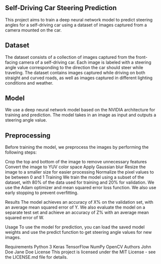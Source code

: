 ## Self-Driving Car Steering Prediction
This project aims to train a deep neural network model to predict steering angles for a self-driving car using a dataset of images captured from a camera mounted on the car.

## Dataset
The dataset consists of a collection of images captured from the front-facing camera of a self-driving car. Each image is labeled with a steering angle value corresponding to the direction the car should steer while traveling. The dataset contains images captured while driving on both straight and curved roads, as well as images captured in different lighting conditions and weather.

## Model
We use a deep neural network model based on the NVIDIA architecture for training and prediction. The model takes in an image as input and outputs a steering angle value.

## Preprocessing
Before training the model, we preprocess the images by performing the following steps:

Crop the top and bottom of the image to remove unnecessary features
Convert the image to YUV color space
Apply Gaussian blur
Resize the image to a smaller size for easier processing
Normalize the pixel values to be between 0 and 1
Training
We train the model using a subset of the dataset, with 80% of the data used for training and 20% for validation. We use the Adam optimizer and mean squared error loss function. We also use early stopping to prevent overfitting.

Results
The model achieves an accuracy of X% on the validation set, with an average mean squared error of Y. We also evaluate the model on a separate test set and achieve an accuracy of Z% with an average mean squared error of W.

Usage
To use the model for prediction, you can load the saved model weights and use the predict function to get steering angle values for new images.

Requirements
Python 3
Keras
TensorFlow
NumPy
OpenCV
Authors
John Doe
Jane Doe
License
This project is licensed under the MIT License - see the LICENSE.md file for details.